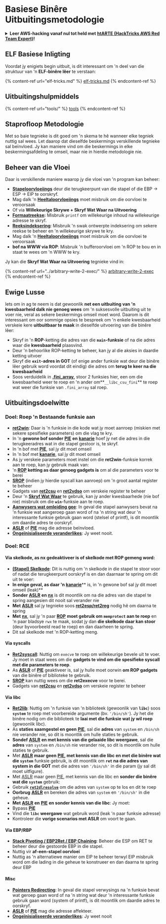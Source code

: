 # Basiese Binêre Uitbuitingsmetodologie

<details>

<summary><strong>Leer AWS-hacking vanaf nul tot held met</strong> <a href="https://training.hacktricks.xyz/courses/arte"><strong>htARTE (HackTricks AWS Red Team Expert)</strong></a><strong>!</strong></summary>

Ander maniere om HackTricks te ondersteun:

* As jy jou **maatskappy geadverteer wil sien in HackTricks** of **HackTricks in PDF wil aflaai** Kyk na die [**INSKRYWINGSPLANNE**](https://github.com/sponsors/carlospolop)!
* Kry die [**amptelike PEASS & HackTricks swag**](https://peass.creator-spring.com)
* Ontdek [**Die PEASS Familie**](https://opensea.io/collection/the-peass-family), ons versameling eksklusiewe [**NFTs**](https://opensea.io/collection/the-peass-family)
* **Sluit aan by die** 💬 [**Discord-groep**](https://discord.gg/hRep4RUj7f) of die [**telegram-groep**](https://t.me/peass) of **volg** ons op **Twitter** 🐦 [**@hacktricks\_live**](https://twitter.com/hacktricks\_live)**.**
* **Deel jou haktruuks deur PR's in te dien by die** [**HackTricks**](https://github.com/carlospolop/hacktricks) en [**HackTricks Cloud**](https://github.com/carlospolop/hacktricks-cloud) github-opslag.

</details>

## ELF Basiese Inligting

Voordat jy enigiets begin uitbuit, is dit interessant om 'n deel van die struktuur van 'n **ELF-binêre lêer** te verstaan:

{% content-ref url="elf-tricks.md" %}
[elf-tricks.md](elf-tricks.md)
{% endcontent-ref %}

## Uitbuitingshulpmiddels

{% content-ref url="tools/" %}
[tools](tools/)
{% endcontent-ref %}

## Staprofloop Metodologie

Met so baie tegnieke is dit goed om 'n skema te hê wanneer elke tegniek nuttig sal wees. Let daarop dat dieselfde beskermings verskillende tegnieke sal beïnvloed. Jy kan maniere vind om die beskermings in elke beskermingsafdeling te omseil, maar nie in hierdie metodologie nie.

## Beheer van die Vloei

Daar is verskillende maniere waarop jy die vloei van 'n program kan beheer:

* [**Stapeloorvloeiings**](../stack-overflow/) deur die terugkeerpunt van die stapel of die EBP -> ESP -> EIP te oorskryf.
* Mag dalk 'n [**Heeltaloorvloeiings**](../integer-overflow.md) moet misbruik om die oorvloei te veroorsaak
* Of via **Willekeurige Skrywe + Skryf Wat Waar na Uitvoering**
* [**Formaatreekse**](../format-strings/)**:** Misbruik `printf` om willekeurige inhoud na willekeurige adresse te skryf.
* [**Reeksindeksering**](../array-indexing.md): Misbruik 'n swak ontwerpte indeksering om sekere reekse te beheer en 'n willekeurige skrywe te kry.
* Mag dalk 'n [**Heeltaloorvloeiings**](../integer-overflow.md) moet misbruik om die oorvloei te veroorsaak
* **bof na WWW via ROP**: Misbruik 'n bufferoorvloei om 'n ROP te bou en in staat te wees om 'n WWW te kry.

Jy kan die **Skryf Wat Waar na Uitvoering** tegnieke vind in:

{% content-ref url="../arbitrary-write-2-exec/" %}
[arbitrary-write-2-exec](../arbitrary-write-2-exec/)
{% endcontent-ref %}

## Ewige Lusse

Iets om in ag te neem is dat gewoonlik **net een uitbuiting van 'n kwesbaarheid dalk nie genoeg wees** om 'n suksesvolle uitbuiting uit te voer nie, veral as sekere beskermings omseil moet word. Daarom is dit interessant om oor sommige opsies te bespreek om 'n enkele kwesbaarheid verskeie kere **uitbuitbaar te maak** in dieselfde uitvoering van die binêre lêer:

* Skryf in 'n **ROP**-ketting die adres van die **`main`-funksie** of na die adres waar die **kwesbaarheid** plaasvind.
* Deur 'n behoorlike ROP-ketting te beheer, kan jy al die aksies in daardie ketting uitvoer
* Skryf die **`exit`-adres in GOT** (of enige ander funksie wat deur die binêre lêer gebruik word voordat dit eindig) die adres om **terug te keer na die kwesbaarheid**
* Soos verduidelik in [**.fini\_array**](../arbitrary-write-2-exec/www2exec-.dtors-and-.fini\_array.md#eternal-loop)**,** stoor 2 funksies hier, een om die kwesbaarheid weer te roep en 'n ander om**`__libc_csu_fini`** te roep wat weer die funksie van `.fini_array` sal roep.

## Uitbuitingsdoelwitte

### Doel: Roep 'n Bestaande funksie aan

* [**ret2win**](./#ret2win): Daar is 'n funksie in die kode wat jy moet aanroep (miskien met sekere spesifieke parameters) om die vlag te kry.
* In 'n **gewone bof sonder** [**PIE**](../common-binary-protections-and-bypasses/pie/) **en** [**kanarie**](../common-binary-protections-and-bypasses/stack-canaries/) hoef jy net die adres in die terugkeeradres wat in die stapel gestoor is, te skryf.
* In 'n bof met [**PIE**](../common-binary-protections-and-bypasses/pie/), sal jy dit moet omseil
* In 'n bof met [**kanarie**](../common-binary-protections-and-bypasses/stack-canaries/), sal jy dit moet omseil
* As jy verskeie parameters moet instel om die **ret2win**-funksie korrek aan te roep, kan jy gebruik maak van:
* 'n [**ROP**](./#rop-and-ret2...-techniques) **ketting as daar genoeg gadgets is** om al die parameters voor te berei
* [**SROP**](../rop-return-oriented-programing/srop-sigreturn-oriented-programming/) (indien jy hierdie syscall kan aanroep) om 'n groot aantal register te beheer
* Gadgets van [**ret2csu**](../rop-return-oriented-programing/ret2csu.md) en [**ret2vdso**](../rop-return-oriented-programing/ret2vdso.md) om verskeie register te beheer
* Deur 'n [**Skryf Wat Waar**](../arbitrary-write-2-exec/) te gebruik, kan jy ander kwesbaarhede (nie bof nie) misbruik om die **`win`**-funksie aan te roep.
* [**Aanwysers wat omleiding gee**](../stack-overflow/pointer-redirecting.md): In geval die stapel aanwysers bevat na 'n funksie wat aangeroep gaan word of na 'n string wat deur 'n interessante funksie gebruik gaan word (stelsel of printf), is dit moontlik om daardie adres te oorskryf.
* [**ASLR**](../common-binary-protections-and-bypasses/aslr/) of [**PIE**](../common-binary-protections-and-bypasses/pie/) mag die adresse beïnvloed.
* [**Ongeïnisialiseerde veranderlikes**](../stack-overflow/uninitialized-variables.md): Jy weet nooit.

### Doel: RCE

#### Via skelkode, as nx gedeaktiveer is of skelkode met ROP gemeng word:

* [**(Stapel) Skelkode**](./#stack-shellcode): Dit is nuttig om 'n skelkode in die stapel te stoor voor of nadat die terugkeerpunt oorskryf is en dan daarnaar te spring om dit uit te voer:
* **In enige geval, as daar 'n** [**kanarie**](../common-binary-protections-and-bypasses/stack-canaries/)** is, in 'n gewone bof sal jy dit moet omseil (leak)**
* **Sonder** [**ASLR**](../common-binary-protections-and-bypasses/aslr/) **en** [**nx**](../common-binary-protections-and-bypasses/no-exec-nx.md) is dit moontlik om na die adres van die stapel te spring aangesien dit nooit sal verander nie
* **Met** [**ASLR**](../common-binary-protections-and-bypasses/aslr/) sal jy tegnieke soos [**ret2esp/ret2reg**](../rop-return-oriented-programing/ret2esp-ret2reg.md) nodig hê om daarna te spring
* **Met** [**nx**](../common-binary-protections-and-bypasses/no-exec-nx.md), sal jy 'n paar [**ROP**](../rop-return-oriented-programing/) **moet gebruik om `memprotect` aan te roep** en 'n paar bladsye `rwx` te maak, sodat jy dan **die skelkode daar kan stoor** (deur byvoorbeeld read te roep) en dan daarheen te spring.
* Dit sal skelkode met 'n ROP-ketting meng.
#### Via syscalls

* [**Ret2syscall**](../rop-return-oriented-programing/rop-syscall-execv/): Nuttig om `execve` te roep om willekeurige bevele uit te voer. Jy moet in staat wees om die **gadgets te vind om die spesifieke syscall met die parameters te roep**.
* As [**ASLR**](../common-binary-protections-and-bypasses/aslr/) of [**PIE**](../common-binary-protections-and-bypasses/pie/) geaktiveer is, sal jy hulle moet oorwin **om ROP gadgets** van die binêre of biblioteke te gebruik.
* [**SROP**](../rop-return-oriented-programing/srop-sigreturn-oriented-programming/) kan nuttig wees om die **ret2execve** voor te berei.
* Gadgets van [**ret2csu**](../rop-return-oriented-programing/ret2csu.md) en [**ret2vdso**](../rop-return-oriented-programing/ret2vdso.md) om verskeie register te beheer

#### Via libc

* [**Ret2lib**](../rop-return-oriented-programing/ret2lib/): Nuttig om 'n funksie van 'n biblioteek (gewoonlik van **`libc`**) soos **`system`** te roep met voorbereide argumente (bv. `'/bin/sh'`). Jy het die binêre nodig om die biblioteek te **laai met die funksie wat jy wil roep** (gewoonlik libc).
* As **staties saamgestel en geen** [**PIE**](../common-binary-protections-and-bypasses/pie/), sal die **adres** van `system` en `/bin/sh` nie verander nie, so dit is moontlik om hulle staties te gebruik.
* **Sondef** [**ASLR**](../common-binary-protections-and-bypasses/aslr/) **en met kennis van die gelaaide libc weergawe**, sal die **adres** van `system` en `/bin/sh` nie verander nie, so dit is moontlik om hulle staties te gebruik.
* Met [**ASLR**](../common-binary-protections-and-bypasses/aslr/) **maar geen** [**PIE**](../common-binary-protections-and-bypasses/pie/)**, met kennis van die libc en met die binêre wat die `system`** funksie gebruik, is dit moontlik om **`ret` na die adres van system in die GOT** met die adres van `'/bin/sh'` in die param (jy sal dit moet uitfigure).
* Met [ASLR](../common-binary-protections-and-bypasses/aslr/) maar geen [PIE](../common-binary-protections-and-bypasses/pie/), met kennis van die libc en **sonder die binêre wat die `system`** gebruik:
* Gebruik [**`ret2dlresolve`**](../rop-return-oriented-programing/ret2dlresolve.md) om die adres van `system` op te los en dit te roep&#x20;
* **Oorbrug** [**ASLR**](../common-binary-protections-and-bypasses/aslr/) en bereken die adres van `system` en `'/bin/sh'` in die geheue.
* **Met** [**ASLR**](../common-binary-protections-and-bypasses/aslr/) **en** [**PIE**](../common-binary-protections-and-bypasses/pie/) **en sonder kennis van die libc**: Jy moet:
* Bypass [**PIE**](../common-binary-protections-and-bypasses/pie/)
* Vind die **`libc` weergawe** wat gebruik word (leak 'n paar funksie adresse)
* Kontroleer die **vorige scenarios met ASLR** om voort te gaan.

#### Via EBP/RBP

* [**Stack Pivoting / EBP2Ret / EBP Chaining**](../stack-overflow/stack-pivoting-ebp2ret-ebp-chaining.md): Beheer die ESP om RET te beheer deur die gestoorde EBP in die stapel.
* Nuttig vir **af-een-stapel oorvloei**
* Nuttig as 'n alternatiewe manier om EIP te beheer terwyl EIP misbruik word om die lading in die geheue te konstrueer en dan daarna te spring deur EBP

#### Misc

* [**Pointers Redirecting**](../stack-overflow/pointer-redirecting.md): In geval die stapel verwysings na 'n funksie bevat wat geroep gaan word of na 'n string wat deur 'n interessante funksie gebruik gaan word (system of printf), is dit moontlik om daardie adres te oorskryf.
* [**ASLR**](../common-binary-protections-and-bypasses/aslr/) of [**PIE**](../common-binary-protections-and-bypasses/pie/) mag die adresse affekteer.
* [**Ongeïnisialiseerde veranderlikes**](../stack-overflow/uninitialized-variables.md): Jy weet nooit
